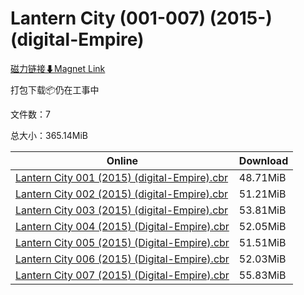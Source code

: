 # Lantern City (001-007) (2015-) (digital-Empire)

[磁力链接⬇Magnet Link](magnet:?xt=urn:btih:8a063574ef56acde4d8949e76a4d15810d68085f&dn=Lantern%20City%20%28001-007%29%20%282015-%29%20%28digital-Empire%29)

打包下载📦仍在工事中

文件数：7

总大小：365.14MiB

Online | Download
--- | ---
[Lantern City 001 (2015) (digital-Empire).cbr](https://github.com/alicewish/markdown/blob/master/comic/Lantern-City-001-2015-digital-Empire-cbr.md) | 48.71MiB
[Lantern City 002 (2015) (digital-Empire).cbr](https://github.com/alicewish/markdown/blob/master/comic/Lantern-City-002-2015-digital-Empire-cbr.md) | 51.21MiB
[Lantern City 003 (2015) (digital-Empire).cbr](https://github.com/alicewish/markdown/blob/master/comic/Lantern-City-003-2015-digital-Empire-cbr.md) | 53.81MiB
[Lantern City 004 (2015) (Digital-Empire).cbr](https://github.com/alicewish/markdown/blob/master/comic/Lantern-City-004-2015-Digital-Empire-cbr.md) | 52.05MiB
[Lantern City 005 (2015) (Digital-Empire).cbr](https://github.com/alicewish/markdown/blob/master/comic/Lantern-City-005-2015-Digital-Empire-cbr.md) | 51.51MiB
[Lantern City 006 (2015) (Digital-Empire).cbr](https://github.com/alicewish/markdown/blob/master/comic/Lantern-City-006-2015-Digital-Empire-cbr.md) | 52.03MiB
[Lantern City 007 (2015) (Digital-Empire).cbr](https://github.com/alicewish/markdown/blob/master/comic/Lantern-City-007-2015-Digital-Empire-cbr.md) | 55.83MiB